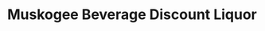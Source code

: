 ---
title: "Muskogee Beverage Discount Liquor"
url: /muskogee/muskogee-beverage-discount-liquor/
shop: alcohol
---